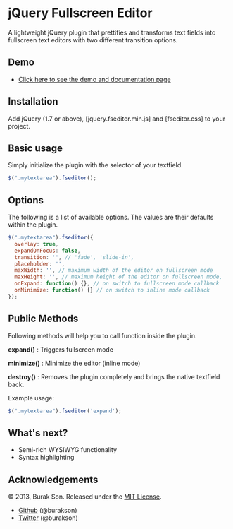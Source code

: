 ﻿jQuery Fullscreen Editor
=========
A lightweight jQuery plugin that prettifies and transforms text fields into fullscreen text editors with two different transition options.

Demo
------------
 * [Click here to see the demo and documentation page](http://burakson.github.io/fseditor)

Installation
------------
Add jQuery (1.7 or above), [jquery.fseditor.min.js] and [fseditor.css] to your project.

Basic usage
-----------
Simply initialize the plugin with the selector of your textfield.

```javascript
$(".mytextarea").fseditor();
```

Options
----------
The following is a list of available options. The values are their defaults within the plugin.

```javascript
$(".mytextarea").fseditor({
  overlay: true,
  expandOnFocus: false,
  transition: '', // 'fade', 'slide-in',
  placeholder: '',
  maxWidth: '', // maximum width of the editor on fullscreen mode
  maxHeight: '', // maximum height of the editor on fullscreen mode,
  onExpand: function() {}, // on switch to fullscreen mode callback
  onMinimize: function() {} // on switch to inline mode callback
});
```

Public Methods
---------
Following methods will help you to call function inside the plugin.

**expand()** : Triggers fullscreen mode

**minimize()** : Minimize the editor (inline mode)

**destroy()** : Removes the plugin completely and brings the native textfield back.

Example usage:
```javascript
$(".mytextarea").fseditor('expand');
```


What's next?
---------
 * Semi-rich WYSIWYG functionality
 * Syntax highlighting

Acknowledgements
----------------
© 2013, Burak Son. Released under the [MIT License](http://opensource.org/licenses/mit-license.php).

 * [Github](http://github.com/burakson) (@burakson)
 * [Twitter](http://twitter.com/burakson) (@burakson)
